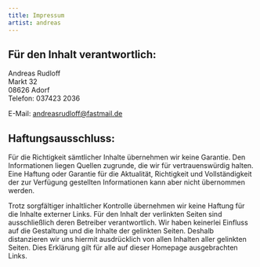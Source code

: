 ```yaml
---
title: Impressum
artist: andreas
---
```

## Für den Inhalt verantwortlich:

Andreas Rudloff<br>
Markt 32<br>
08626 Adorf<br>
Telefon: 037423 2036

E-Mail: <a href="mailto:andreasrudloff@fastmail.de">andreasrudloff@fastmail.de</a>

## Haftungsausschluss:

Für die Richtigkeit sämtlicher Inhalte übernehmen wir keine Garantie. Den Informationen liegen Quellen zugrunde, die wir für vertrauenswürdig halten. Eine Haftung oder Garantie für die Aktualität, Richtigkeit und Vollständigkeit der zur Verfügung gestellten Informationen kann aber nicht übernommen werden.

Trotz sorgfältiger inhaltlicher Kontrolle übernehmen wir keine Haftung für die Inhalte externer Links. Für den Inhalt der verlinkten Seiten sind ausschließlich deren Betreiber verantwortlich. Wir haben keinerlei Einfluss auf die Gestaltung und die Inhalte der gelinkten Seiten. Deshalb distanzieren wir uns hiermit ausdrücklich von allen Inhalten aller gelinkten Seiten. Dies Erklärung gilt für alle auf dieser Homepage ausgebrachten Links.
